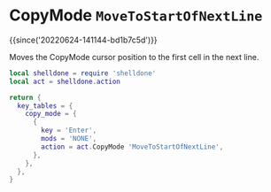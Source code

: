 # CopyMode `MoveToStartOfNextLine`

{{since('20220624-141144-bd1b7c5d')}}

Moves the CopyMode cursor position to the first cell in the next line.

```lua
local shelldone = require 'shelldone'
local act = shelldone.action

return {
  key_tables = {
    copy_mode = {
      {
        key = 'Enter',
        mods = 'NONE',
        action = act.CopyMode 'MoveToStartOfNextLine',
      },
    },
  },
}
```



